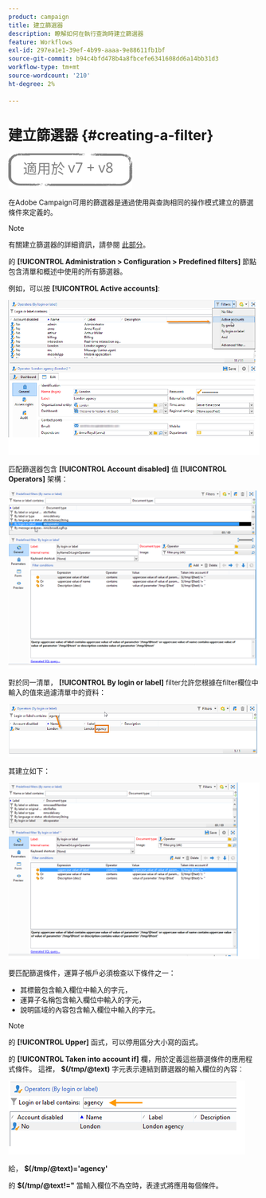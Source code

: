 ```yaml
---
product: campaign
title: 建立篩選器
description: 瞭解如何在執行查詢時建立篩選器
feature: Workflows
exl-id: 297ea1e1-39ef-4b99-aaaa-9e88611fb1bf
source-git-commit: b94c4bfd478b4a8fbcefe6341608dd6a14bb31d3
workflow-type: tm+mt
source-wordcount: '210'
ht-degree: 2%

---
```


# 建立篩選器 {#creating-a-filter}

![](../../assets/common.svg)

在Adobe Campaign可用的篩選器是通過使用與查詢相同的操作模式建立的篩選條件來定義的。

>[!NOTE]
>
>有關建立篩選器的詳細資訊，請參閱 [此部分](../../platform/using/filtering-options.md)。

的 **[!UICONTROL Administration > Configuration > Predefined filters]** 節點包含清單和概述中使用的所有篩選器。

例如，可以按 **[!UICONTROL Active accounts]**:

![](assets/query_editor_filter_sample_1.png)

匹配篩選器包含 **[!UICONTROL Account disabled]** 值 **[!UICONTROL Operators]** 架構：

![](assets/query_editor_filter_sample_2.png)

對於同一清單， **[!UICONTROL By login or label]** filter允許您根據在filter欄位中輸入的值來過濾清單中的資料：

![](assets/query_editor_filter_sample_3.png)

其建立如下：

![](assets/query_editor_filter_sample_4.png)

要匹配篩選條件，運算子帳戶必須檢查以下條件之一：

* 其標籤包含輸入欄位中輸入的字元，
* 運算子名稱包含輸入欄位中輸入的字元，
* 說明區域的內容包含輸入欄位中輸入的字元。

>[!NOTE]
>
>的 **[!UICONTROL Upper]** 函式，可以停用區分大小寫的函式。

的 **[!UICONTROL Taken into account if]** 欄，用於定義這些篩選條件的應用程式條件。 這裡， **$(/tmp/@text)** 字元表示連結到篩選器的輸入欄位的內容：

![](assets/query_editor_filter_sample_5.png)

給， **$(/tmp/@text)=&#39;agency&#39;**

的 **$(/tmp/@text!=&quot;** 當輸入欄位不為空時，表達式將應用每個條件。
